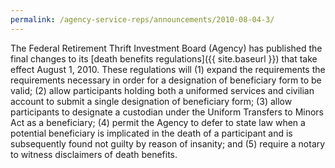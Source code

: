 ```yaml
---
permalink: /agency-service-reps/announcements/2010-08-04-3/
---
```


The Federal Retirement Thrift Investment Board (Agency) has published the final changes to its [death benefits regulations]({{ site.baseurl }}) that take effect August 1, 2010. These regulations will (1) expand the requirements the requirements necessary in order for a designation of beneficiary form to be valid; (2) allow participants holding both a uniformed services and civilian account to submit a single designation of beneficiary form; (3) allow participants to designate a custodian under the Uniform Transfers to Minors Act as a beneficiary; (4) permit the Agency to defer to state law when a potential beneficiary is implicated in the death of a participant and is subsequently found not guilty by reason of insanity; and (5) require a notary to witness disclaimers of death benefits.
